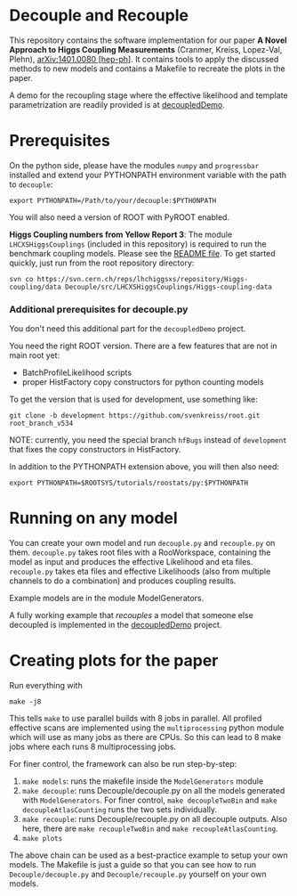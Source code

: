 # Decouple and Recouple

This repository contains the software implementation for our paper __A Novel Approach to Higgs Coupling Measurements__ (Cranmer, Kreiss, Lopez-Val, Plehn), [arXiv:1401.0080 \[hep-ph\]](http://arxiv.org/abs/1401.0080). It contains tools to apply the discussed methods to new models and contains a Makefile to recreate the plots in the paper.

A demo for the recoupling stage where the effective likelihood and template parametrization are readily provided is at [decoupledDemo](http://github.com/svenkreiss/decoupledDemo).


# Prerequisites

On the python side, please have the modules `numpy` and `progressbar` installed and extend your PYTHONPATH environment variable with the path to `decouple`:

```
export PYTHONPATH=/Path/to/your/decouple:$PYTHONPATH
```

You will also need a version of ROOT with PyROOT enabled.

**Higgs Coupling numbers from Yellow Report 3**:
The module `LHCXSHiggsCouplings` (included in this repository) is required to run the benchmark coupling models. Please see the [README file](Decouple/src/LHCXSHiggsCouplings/README.md). To get started quickly, just run from the root repository directory:

```
svn co https://svn.cern.ch/reps/lhchiggsxs/repository/Higgs-coupling/data Decouple/src/LHCXSHiggsCouplings/Higgs-coupling-data
```


### Additional prerequisites for decouple.py

You don't need this additional part for the `decoupledDemo` project.

You need the right ROOT version. There are a few features that are not in main root yet:

- BatchProfileLikelihood scripts
- proper HistFactory copy constructors for python counting models

To get the version that is used for development, use something like:

```
git clone -b development https://github.com/svenkreiss/root.git root_branch_v534
```

NOTE: currently, you need the special branch `hfBugs` instead of `development` that fixes the copy constructors in HistFactory.

In addition to the PYTHONPATH extension above, you will then also need:

```
export PYTHONPATH=$ROOTSYS/tutorials/roostats/py:$PYTHONPATH
```



# Running on any model

You can create your own model and run `decouple.py` and `recouple.py` on them. `decouple.py` takes root files with a RooWorkspace, containing the model as input and produces the effective Likelihood and eta files. `recouple.py` takes eta files and effective Likelihoods (also from multiple channels to do a combination) and produces coupling results.

Example models are in the module ModelGenerators.

A fully working example that _recouples_ a model that someone else decoupled is implemented in the [decoupledDemo](http://github.com/svenkreiss/decoupledDemo) project.


# Creating plots for the paper

Run everything with

```
make -j8
```

This tells `make` to use parallel builds with 8 jobs in parallel. All profiled effective scans are implemented using the `multiprocessing` python module which will use as many jobs as there are CPUs. So this can lead to 8 make jobs where each runs 8 multiprocessing jobs.

For finer control, the framework can also be run step-by-step:

1. `make models`: runs the makefile inside the `ModelGenerators` module
2. `make decouple`: runs Decouple/decouple.py on all the models generated with `ModelGenerators`. For finer control, `make decoupleTwoBin` and `make decoupleAtlasCounting` runs the two sets individually.
3. `make recouple`: runs Decouple/recouple.py on all decouple outputs. Also here, there are `make recoupleTwoBin` and `make recoupleAtlasCounting`.
4. `make plots`

The above chain can be used as a best-practice example to setup your own models. The Makefile is just a guide so that you can see how to run `Decouple/decouple.py` and `Decouple/recouple.py` yourself on your own models.

